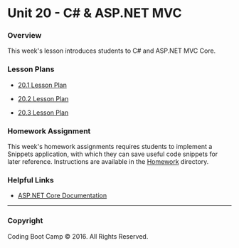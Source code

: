 # Unit 20 - C# & ASP.NET MVC

### Overview

This week's lesson introduces students to C# and ASP.NET MVC Core. 

### Lesson Plans

* [20.1 Lesson Plan](1-Class-Content/20.1/20.1-LessonPlan.md)

* [20.2 Lesson Plan](1-Class-Content/20.2/20.2-LessonPlan.md)

* [20.3 Lesson Plan](1-Class-Content/20.3/20.3-LessonPlan.md)

### Homework Assignment

This week's homework assignments requires students to implement a Snippets application, with which they can save useful code snippets for later reference. Instructions are available in the [Homework](2-Homework) directory.

### Helpful Links

* [ASP.NET Core Documentation](https://docs.asp.net/en/latest/intro.html)

- - -

### Copyright

Coding Boot Camp © 2016. All Rights Reserved.
